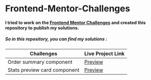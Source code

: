 # Frontend-Mentor-Challenges

#### I tried to work on the  [Frontend Mentor Challenges](https://www.frontendmentor.io/challenges) and created this repository to publish my solutions.

##### So in this repository, you can find my solutions :

| Challenges | Live Project Link
|---               |---                
|Order summary component |[Preview](https://frontend-mentor-challenges-eosin.vercel.app/)
|Stats preview card component |[Preview](https://frontend-mentor-challenges-blush.vercel.app/)   
    